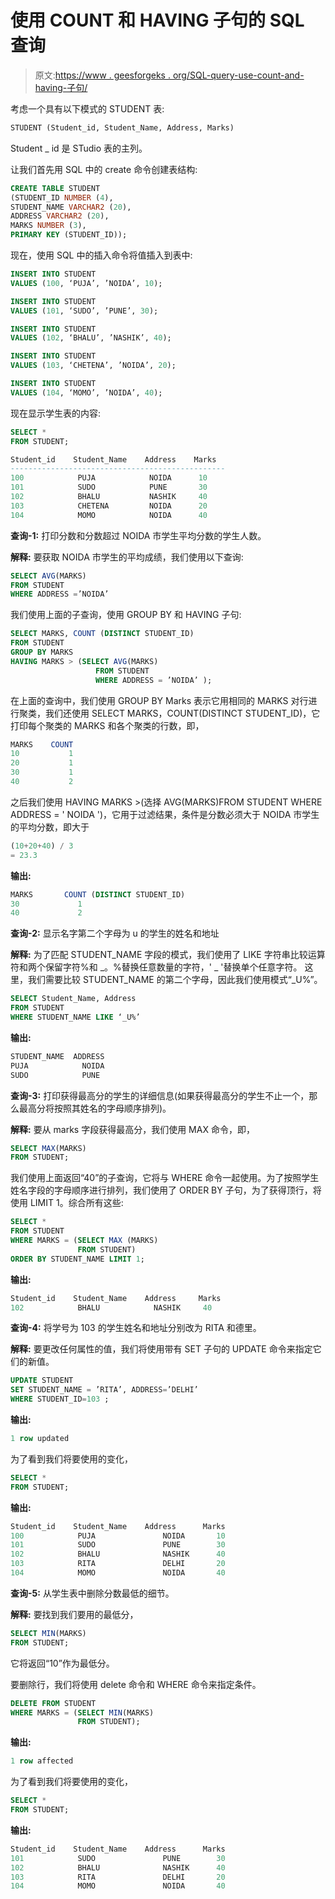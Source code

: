 # 使用 COUNT 和 HAVING 子句的 SQL 查询

> 原文:[https://www . geesforgeks . org/SQL-query-use-count-and-having-子句/](https://www.geeksforgeeks.org/sql-query-using-count-and-having-clause/)

考虑一个具有以下模式的 STUDENT 表:

```sql
STUDENT (Student_id, Student_Name, Address, Marks) 
```

Student _ id 是 STudio 表的主列。

让我们首先用 SQL 中的 create 命令创建表结构:

```sql
CREATE TABLE STUDENT 
(STUDENT_ID NUMBER (4), 
STUDENT_NAME VARCHAR2 (20), 
ADDRESS VARCHAR2 (20), 
MARKS NUMBER (3), 
PRIMARY KEY (STUDENT_ID));
```

现在，使用 SQL 中的插入命令将值插入到表中:

```sql
INSERT INTO STUDENT 
VALUES (100, ‘PUJA’, ’NOIDA’, 10); 

INSERT INTO STUDENT 
VALUES (101, ‘SUDO’, ’PUNE’, 30); 

INSERT INTO STUDENT 
VALUES (102, ‘BHALU’, ’NASHIK’, 40); 

INSERT INTO STUDENT 
VALUES (103, ‘CHETENA’, ’NOIDA’, 20); 

INSERT INTO STUDENT 
VALUES (104, ‘MOMO’, ’NOIDA’, 40);
```

现在显示学生表的内容:

```sql
SELECT * 
FROM STUDENT;
```

```sql
Student_id    Student_Name    Address    Marks
------------------------------------------------
100            PUJA            NOIDA      10
101            SUDO            PUNE       30
102            BHALU           NASHIK     40
103            CHETENA         NOIDA      20
104            MOMO            NOIDA      40

```

**查询-1:**
打印分数和分数超过 NOIDA 市学生平均分数的学生人数。

**解释:**
要获取 NOIDA 市学生的平均成绩，我们使用以下查询:

```sql
SELECT AVG(MARKS) 
FROM STUDENT 
WHERE ADDRESS =’NOIDA’ 
```

我们使用上面的子查询，使用 GROUP BY 和 HAVING 子句:

```sql
SELECT MARKS, COUNT (DISTINCT STUDENT_ID) 
FROM STUDENT 
GROUP BY MARKS 
HAVING MARKS > (SELECT AVG(MARKS) 
                   FROM STUDENT 
                   WHERE ADDRESS = ’NOIDA’ ); 
```

在上面的查询中，我们使用 GROUP BY Marks 表示它用相同的 MARKS 对行进行聚类，我们还使用 SELECT MARKS，COUNT(DISTINCT STUDENT_ID)，它打印每个聚类的 MARKS 和各个聚类的行数，即，

```sql
MARKS    COUNT
10           1
20           1
30           1
40           2 
```

之后我们使用 HAVING MARKS >(选择 AVG(MARKS)FROM STUDENT WHERE ADDRESS = ' NOIDA ')，它用于过滤结果，条件是分数必须大于 NOIDA 市学生的平均分数，即大于

```sql
(10+20+40) / 3 
= 23.3 
```

**输出:**

```sql
MARKS       COUNT (DISTINCT STUDENT_ID)
30             1
40             2 
```

**查询-2:**
显示名字第二个字母为 u 的学生的姓名和地址

**解释:**
为了匹配 STUDENT_NAME 字段的模式，我们使用了 LIKE 字符串比较运算符和两个保留字符%和 _。%替换任意数量的字符，' _ '替换单个任意字符。
这里，我们需要比较 STUDENT_NAME 的第二个字母，因此我们使用模式“_U%”。

```sql
SELECT Student_Name, Address 
FROM STUDENT 
WHERE STUDENT_NAME LIKE ‘_U%’ 
```

**输出:**

```sql
STUDENT_NAME  ADDRESS
PUJA            NOIDA
SUDO            PUNE 
```

**查询-3:**
打印获得最高分的学生的详细信息(如果获得最高分的学生不止一个，那么最高分将按照其姓名的字母顺序排列)。

**解释:**
要从 marks 字段获得最高分，我们使用 MAX 命令，即，

```sql
SELECT MAX(MARKS) 
FROM STUDENT; 
```

我们使用上面返回“40”的子查询，它将与 WHERE 命令一起使用。为了按照学生姓名字段的字母顺序进行排列，我们使用了 ORDER BY 子句，为了获得顶行，将使用 LIMIT 1。综合所有这些:

```sql
SELECT * 
FROM STUDENT 
WHERE MARKS = (SELECT MAX (MARKS) 
               FROM STUDENT) 
ORDER BY STUDENT_NAME LIMIT 1;  
```

**输出:**

```sql
Student_id    Student_Name    Address     Marks
102            BHALU            NASHIK     40 
```

**查询-4:**
将学号为 103 的学生姓名和地址分别改为 RITA 和德里。

**解释:**
要更改任何属性的值，我们将使用带有 SET 子句的 UPDATE 命令来指定它们的新值。

```sql
UPDATE STUDENT 
SET STUDENT_NAME = ’RITA’, ADDRESS=’DELHI’ 
WHERE STUDENT_ID=103 ; 
```

**输出:**

```sql
1 row updated 
```

为了看到我们将要使用的变化，

```sql
SELECT * 
FROM STUDENT; 
```

**输出:**

```sql
Student_id    Student_Name    Address      Marks
100            PUJA               NOIDA       10
101            SUDO               PUNE        30
102            BHALU              NASHIK      40
103            RITA               DELHI       20
104            MOMO               NOIDA       40 
```

**查询-5:**
从学生表中删除分数最低的细节。

**解释:**
要找到我们要用的最低分，

```sql
SELECT MIN(MARKS) 
FROM STUDENT; 
```

它将返回“10”作为最低分。

要删除行，我们将使用 delete 命令和 WHERE 命令来指定条件。

```sql
DELETE FROM STUDENT 
WHERE MARKS = (SELECT MIN(MARKS) 
               FROM STUDENT); 
```

**输出:**

```sql
1 row affected 
```

为了看到我们将要使用的变化，

```sql
SELECT * 
FROM STUDENT; 
```

**输出:**

```sql
Student_id    Student_Name    Address      Marks
101            SUDO               PUNE        30
102            BHALU              NASHIK      40
103            RITA               DELHI       20
104            MOMO               NOIDA       40 
```